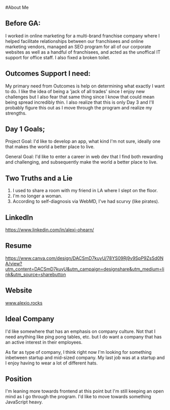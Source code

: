 #About Me

## Before GA:
I worked in online marketing for a multi-brand franchise company where I helped facilitate relationships between our franchisees and online marketing vendors, managed an SEO program for all of our corporate websites as well as a handful of franchisees, and acted as the unoffical IT support for office staff. I also fixed a broken toilet.

## Outcomes Support I need:
My primary need from Outcomes is help on determining what exactly I want to do. I like the idea of being a 'jack of all trades' since I enjoy new challenges but I also fear that same thing since I know that could mean being spread incredibly thin. I also realize that this is only Day 3 and I'll probably figure this out as I move through the program and realize my strengths.

## Day 1 Goals;
Project Goal: I'd like to develop an app, what kind I'm not sure, ideally one that makes the world a better place to live. 

General Goal: I'd like to enter a career in web dev that I find both rewarding and challenging, and subsequently make the world a better place to live.

## Two Truths and a Lie 
1) I used to share a room with my friend in LA where I slept on the floor.
2) I'm no longer a woman.
3) According to self-diagnosis via WebMD, I've had scurvy (like pirates).

## LinkedIn
https://www.linkedin.com/in/alexi-ohearn/

## Resume
https://www.canva.com/design/DACSmD7kuyU/78YS09Rj9v9SpP9ZsSd0NA/view?utm_content=DACSmD7kuyU&utm_campaign=designshare&utm_medium=link&utm_source=sharebutton

## Website

www.alexio.rocks

## Ideal Company

I'd like somewhere that has an emphasis on company culture. Not that I need anything like ping pong tables, etc. but I do want a company that has an active interest in their employees. 

As far as type of company, I think right now I'm looking for something inbetween startup and mid-sized company. My last job was at a startup and I enjoy having to wear a lot of different hats.

## Position

I'm leaning more towards frontend at this point but I'm still keeping an open mind as I go through the program. I'd like to move towards something JavaScript heavy.
